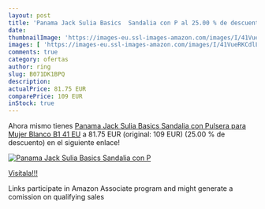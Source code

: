 ```yaml
---
layout: post
title: 'Panama Jack Sulia Basics  Sandalia con P al 25.00 % de descuento'
date: 
thumbnailImage: 'https://images-eu.ssl-images-amazon.com/images/I/41VueRKCdlL._SL200_.jpg'
images: [ 'https://images-eu.ssl-images-amazon.com/images/I/41VueRKCdlL._SL200_.jpg' ]
comments: true
category: ofertas
author: ring
slug: B071DK1BPQ
description:
actualPrice: 81.75 EUR
comparePrice: 109 EUR
inStock: true
---
```


Ahora mismo tienes [Panama Jack Sulia Basics  Sandalia con Pulsera para Mujer   Blanco B1   41 EU](https://www.amazon.es/dp/B071DK1BPQ/?tag=tolees-21) a 81.75 EUR (original: 109 EUR) (25.00 %  de descuento) en el siguiente enlace!

[![Panama Jack Sulia Basics  Sandalia con P](https://images-eu.ssl-images-amazon.com/images/I/41VueRKCdlL._SL200_.jpg)](https://www.amazon.es/dp/B071DK1BPQ/?tag=tolees-21)

[Visítala!!!](https://www.amazon.es/dp/B071DK1BPQ/?tag=tolees-21)

Links participate in Amazon Associate program and might generate a comission on qualifying sales
